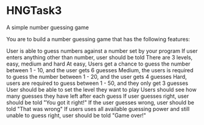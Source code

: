 # HNGTask3
A simple number guessing game

You are to build a number guessing game that has the following features:

User is able to guess numbers against a number set by your program
If user enters anything other than number, user should be told
There are 3 levels, easy, medium and hard
At easy, Users get a chance to guess the number between 1 - 10, and the user gets 6 guesses
Medium, the users is required to guess the number between 1 - 20, and the user gets 4 guesses
Hard, users are required to guess between 1 - 50, and they only get 3 guesses
User should be able to set the level they want to play
Users should see how many guesses they have left after each guess
If user guesses right, user should be told "You got it right!"
If the user guesses wrong, user should be told "That was wrong"
If users uses all available guessing power and still unable to guess right, user should be told "Game over!"
